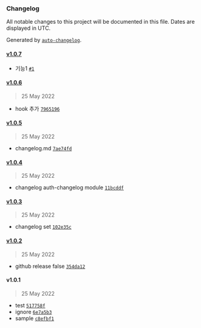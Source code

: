 ### Changelog

All notable changes to this project will be documented in this file. Dates are displayed in UTC.

Generated by [`auto-changelog`](https://github.com/CookPete/auto-changelog).

#### [v1.0.7](https://github.com/gatsukichi/releaseModuleTest/compare/v1.0.6...v1.0.7)

- 기능1 [`#1`](https://github.com/gatsukichi/releaseModuleTest/pull/1)

#### [v1.0.6](https://github.com/gatsukichi/releaseModuleTest/compare/v1.0.5...v1.0.6)

> 25 May 2022

- hook 추가 [`7965196`](https://github.com/gatsukichi/releaseModuleTest/commit/79651967b182bd18796d2d2838bf9b5db166e88e)

#### [v1.0.5](https://github.com/gatsukichi/releaseModuleTest/compare/v1.0.4...v1.0.5)

> 25 May 2022

- changelog.md [`7ae74fd`](https://github.com/gatsukichi/releaseModuleTest/commit/7ae74fd464806cd08b6d14e45de2582e8404bc41)

#### [v1.0.4](https://github.com/gatsukichi/releaseModuleTest/compare/v1.0.3...v1.0.4)

> 25 May 2022

- changelog auth-changelog module [`11bcddf`](https://github.com/gatsukichi/releaseModuleTest/commit/11bcddf637f70002fc175d961bab01456dcd73ca)

#### [v1.0.3](https://github.com/gatsukichi/releaseModuleTest/compare/v1.0.2...v1.0.3)

> 25 May 2022

- changelog set [`102e35c`](https://github.com/gatsukichi/releaseModuleTest/commit/102e35ce2bf4e557c4adc6123b61978fb1ddc9f4)

#### [v1.0.2](https://github.com/gatsukichi/releaseModuleTest/compare/v1.0.1...v1.0.2)

> 25 May 2022

- github release false [`354da12`](https://github.com/gatsukichi/releaseModuleTest/commit/354da12788f59b368b8f5462d300d1f90095bb21)

#### v1.0.1

> 25 May 2022

- test [`517758f`](https://github.com/gatsukichi/releaseModuleTest/commit/517758f1045e5a0fcb6c1cfc94b36e5e97340607)
- ignore [`6e7a5b3`](https://github.com/gatsukichi/releaseModuleTest/commit/6e7a5b35b41d6a2147d788c13cd69c22a3aba3c7)
- sample [`c8efbf1`](https://github.com/gatsukichi/releaseModuleTest/commit/c8efbf137e6624502a745e392810c1922b4a180d)
